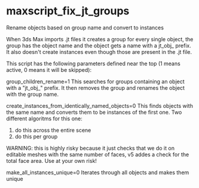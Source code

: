 # maxscript_fix_jt_groups
Rename objects based on group name and convert to instances

When 3ds Max imports .jt files it creates a group for every single object, the group has the object name and the object gets a name with a  jt_obj_ prefix. 
It also doesn't create instances even though those are present in the .jt file.

This script has the following parameters defined near the top (1 means active, 0 means it will be skipped):

group_children_rename=1
This searches for groups containing an object with a "jt_obj_" prefix. It then removes the group and renames the object with the group name.

create_instances_from_identically_named_objects=0
This finds objects with the same name and converts them to be instances of the first one. 
Two different algoritms for this one:
1. do this across the entire scene
2. do this per group

WARNING: this is highly risky because it just checks that we do it on editable meshes with the same number of faces, v5 addes a check for the total face area. Use at your own risk!

make_all_instances_unique=0
Iterates through all objects and makes them unique

